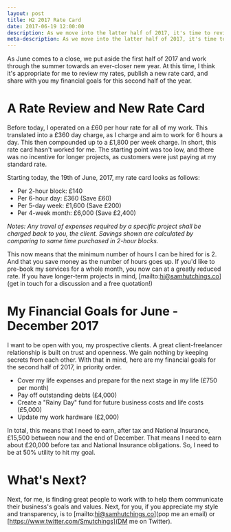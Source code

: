 ```yaml
---
layout: post
title: H2 2017 Rate Card
date: 2017-06-19 12:00:00
description: As we move into the latter half of 2017, it's time to review my rates and how I work.
meta-description: As we move into the latter half of 2017, it's time to review my rates and how I work.
---
```

As June comes to a close, we put aside the first half of 2017 and work through the summer towards an ever-closer new year. At this time, I think it's appropriate for me to review my rates, publish a new rate card, and share with you my financial goals for this second half of the year.

# A Rate Review and New Rate Card

Before today, I operated on a £60 per hour rate for all of my work. This translated into a £360 day charge, as I charge and aim to work for 6 hours a day. This then compounded up to a £1,800 per week charge. In short, this rate card hasn't worked for me. The starting point was too low, and there was no incentive for longer projects, as customers were just paying at my standard rate.

Starting today, the 19th of June, 2017, my rate card looks as follows:

- Per 2-hour block: £140
- Per 6-hour day: £360 (Save £60)
- Per 5-day week: £1,600 (Save £200)
- Per 4-week month: £6,000 (Save £2,400)

*Notes: Any travel of expenses required by a specific project shall be charged back to you, the client. Savings shown are calculated by comparing to same time purchased in 2-hour blocks.*

This now means that the minimum number of hours I can be hired for is 2. And that you save money as the number of hours goes up. If you'd like to pre-book my services for a whole month, you now can at a greatly reduced rate. If you have longer-term projects in mind, [mailto:hi@samhutchings.co](get in touch for a discussion and a free quotation!)

# My Financial Goals for June - December 2017

I want to be open with you, my prospective clients. A great client-freelancer relationship is built on trust and openness. We gain nothing by keeping secrets from each other. With that in mind, here are my financial goals for the second half of 2017, in priority order.

- Cover my life expenses and prepare for the next stage in my life (£750 per month)
- Pay off outstanding debts (£4,000)
- Create a "Rainy Day" fund for future business costs and life costs (£5,000)
- Update my work hardware (£2,000)

In total, this means that I need to earn, after tax and National Insurance, £15,500 between now and the end of December. That means I need to earn about £20,000 before tax and National Insurance obligations. So, I need to be at 50% utility to hit my goal.

# What's Next?

Next, for me, is finding great people to work with to help them communicate their business's goals and values. Next, for you, if you appreciate my style and transparency, is to [mailto:hi@samhutchings.co](pop me an email) or [https://www.twitter.com/Smutchings](DM me on Twitter).
